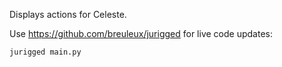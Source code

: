 Displays actions for Celeste.


Use https://github.com/breuleux/jurigged for live code updates:
```
jurigged main.py
```